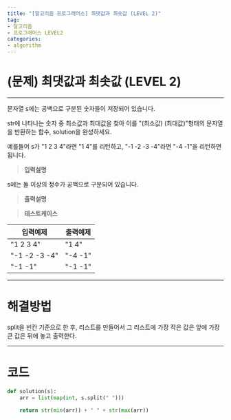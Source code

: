 ```yaml
---
title: "[알고리즘 프로그래머스] 최댓값과 최솟값 (LEVEL 2)"
tag:
- 알고리즘
- 프로그래머스 LEVEL2
categories:
- algorithm
---
```


# (문제) 최댓값과 최솟값 (LEVEL 2) 
---

문자열 s에는 공백으로 구분된 숫자들이 저장되어 있습니다.

str에 나타나는 숫자 중 최소값과 최대값을 찾아 이를 "(최소값) (최대값)"형태의 문자열을 반환하는 함수, solution을 완성하세요.

예를들어 s가 "1 2 3 4"라면 "1 4"를 리턴하고, "-1 -2 -3 -4"라면 "-4 -1"을 리턴하면 됩니다.

> **입력설명**

s에는 둘 이상의 정수가 공백으로 구분되어 있습니다.

> **출력설명**


> **테스트케이스**
 

| 입력예제 | 출력예제 |
| -------- | -------- | 
| "1 2 3 4"	| "1 4" | 
| "-1 -2 -3 -4"| "-4 -1"  | 
| "-1 -1"	| "-1 -1" | 

---
# 해결방법

split을 빈칸 기준으로 한 후, 리스트를 만들어서 그 리스트에 가장 작은 값은 앞에 가장 큰 값은 뒤에 놓고 출력한다.

---
# 코드
```python
def solution(s):
    arr = list(map(int, s.split(" ")))
    
    return str(min(arr)) + " " + str(max(arr))
```
